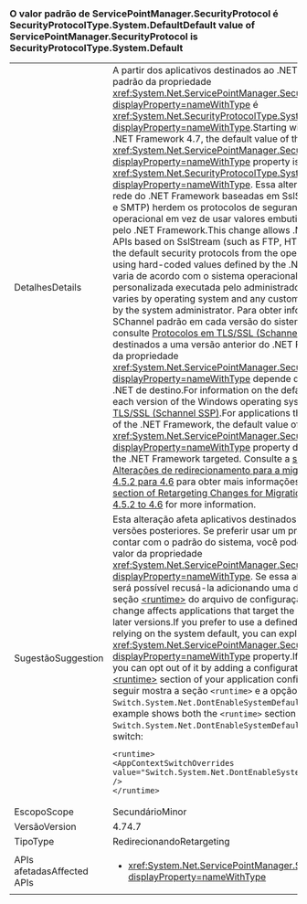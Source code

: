 ### <a name="default-value-of-servicepointmanagersecurityprotocol-is-securityprotocoltypesystemdefault"></a><span data-ttu-id="9b14c-101">O valor padrão de ServicePointManager.SecurityProtocol é SecurityProtocolType.System.Default</span><span class="sxs-lookup"><span data-stu-id="9b14c-101">Default value of ServicePointManager.SecurityProtocol is SecurityProtocolType.System.Default</span></span>

|   |   |
|---|---|
|<span data-ttu-id="9b14c-102">Detalhes</span><span class="sxs-lookup"><span data-stu-id="9b14c-102">Details</span></span>|<span data-ttu-id="9b14c-103">A partir dos aplicativos destinados ao .NET Framework 4.7, o valor padrão da propriedade <xref:System.Net.ServicePointManager.SecurityProtocol?displayProperty=nameWithType> é <xref:System.Net.SecurityProtocolType.SystemDefault?displayProperty=nameWithType>.</span><span class="sxs-lookup"><span data-stu-id="9b14c-103">Starting with apps that target the .NET Framework 4.7, the default value of the <xref:System.Net.ServicePointManager.SecurityProtocol?displayProperty=nameWithType> property is <xref:System.Net.SecurityProtocolType.SystemDefault?displayProperty=nameWithType>.</span></span> <span data-ttu-id="9b14c-104">Essa alteração permite que APIs de rede do .NET Framework baseadas em SslStream (como FTP, HTTPS e SMTP) herdem os protocolos de segurança padrão do sistema operacional em vez de usar valores embutidos em código definidos pelo .NET Framework.</span><span class="sxs-lookup"><span data-stu-id="9b14c-104">This change allows .NET Framework networking APIs based on SslStream (such as FTP, HTTPS, and SMTP) to inherit the default security protocols from the operating system instead of using hard-coded values defined by the .NET Framework.</span></span> <span data-ttu-id="9b14c-105">O padrão varia de acordo com o sistema operacional e qualquer configuração personalizada executada pelo administrador do sistema.</span><span class="sxs-lookup"><span data-stu-id="9b14c-105">The default varies by operating system and any custom configuration performed by the system administrator.</span></span> <span data-ttu-id="9b14c-106">Para obter informações sobre o protocolo SChannel padrão em cada versão do sistema operacional Windows, consulte [Protocolos em TLS/SSL (Schannel SSP)](https://msdn.microsoft.com/library/windows/desktop/mt808159.aspx). Para aplicativos destinados a uma versão anterior do .NET Framework, o valor padrão da propriedade <xref:System.Net.ServicePointManager.SecurityProtocol?displayProperty=nameWithType> depende da versão do Framework .NET de destino.</span><span class="sxs-lookup"><span data-stu-id="9b14c-106">For information on the default SChannel protocol in each version of the Windows operating system, see [Protocols in TLS/SSL (Schannel SSP)](https://msdn.microsoft.com/library/windows/desktop/mt808159.aspx).For applications that target an earlier version of the .NET Framework, the default value of the <xref:System.Net.ServicePointManager.SecurityProtocol?displayProperty=nameWithType> property depends on the version of the .NET Framework targeted.</span></span> <span data-ttu-id="9b14c-107">Consulte a [seção de Rede das Alterações de redirecionamento para a migração do .NET Framework 4.5.2 para 4.6](~/docs/framework/migration-guide/retargeting/4.5.2-4.6.md#networking) para obter mais informações.</span><span class="sxs-lookup"><span data-stu-id="9b14c-107">See the [Networking section of Retargeting Changes for Migration from .NET Framework 4.5.2 to 4.6](~/docs/framework/migration-guide/retargeting/4.5.2-4.6.md#networking) for more information.</span></span>|
|<span data-ttu-id="9b14c-108">Sugestão</span><span class="sxs-lookup"><span data-stu-id="9b14c-108">Suggestion</span></span>|<span data-ttu-id="9b14c-109">Esta alteração afeta aplicativos destinados ao .NET Framework 4.7 ou versões posteriores. Se preferir usar um protocolo definido em vez de contar com o padrão do sistema, você poderá definir explicitamente o valor da propriedade <xref:System.Net.ServicePointManager.SecurityProtocol?displayProperty=nameWithType>. Se essa alteração for indesejável, será possível recusá-la adicionando uma definição de configuração à seção [\<runtime>](~/docs/framework/configure-apps/file-schema/runtime/runtime-element.md) do arquivo de configuração de aplicativo.</span><span class="sxs-lookup"><span data-stu-id="9b14c-109">This change affects applications that target the .NET Framework 4.7 or later versions.If you prefer to use a defined protocol rather than relying on the system default, you can explicitly set the value of the <xref:System.Net.ServicePointManager.SecurityProtocol?displayProperty=nameWithType> property.If this change is undesirable, you can opt out of it by adding a configuration setting to the [\<runtime>](~/docs/framework/configure-apps/file-schema/runtime/runtime-element.md) section of your application configuration file.</span></span> <span data-ttu-id="9b14c-110">O exemplo a seguir mostra a seção <code>&lt;runtime&gt;</code> e a opção de recusa <code>Switch.System.Net.DontEnableSystemDefaultTlsVersions</code>:</span><span class="sxs-lookup"><span data-stu-id="9b14c-110">The following example shows both the <code>&lt;runtime&gt;</code> section and the <code>Switch.System.Net.DontEnableSystemDefaultTlsVersions</code> opt-out switch:</span></span><pre><code class="language-xml">&lt;runtime&gt;&#13;&#10;&lt;AppContextSwitchOverrides value=&quot;Switch.System.Net.DontEnableSystemDefaultTlsVersions=true&quot; /&gt;&#13;&#10;&lt;/runtime&gt;&#13;&#10;</code></pre>|
|<span data-ttu-id="9b14c-111">Escopo</span><span class="sxs-lookup"><span data-stu-id="9b14c-111">Scope</span></span>|<span data-ttu-id="9b14c-112">Secundário</span><span class="sxs-lookup"><span data-stu-id="9b14c-112">Minor</span></span>|
|<span data-ttu-id="9b14c-113">Versão</span><span class="sxs-lookup"><span data-stu-id="9b14c-113">Version</span></span>|<span data-ttu-id="9b14c-114">4.7</span><span class="sxs-lookup"><span data-stu-id="9b14c-114">4.7</span></span>|
|<span data-ttu-id="9b14c-115">Tipo</span><span class="sxs-lookup"><span data-stu-id="9b14c-115">Type</span></span>|<span data-ttu-id="9b14c-116">Redirecionando</span><span class="sxs-lookup"><span data-stu-id="9b14c-116">Retargeting</span></span>|
|<span data-ttu-id="9b14c-117">APIs afetadas</span><span class="sxs-lookup"><span data-stu-id="9b14c-117">Affected APIs</span></span>|<ul><li><xref:System.Net.ServicePointManager.SecurityProtocol?displayProperty=nameWithType></li></ul>|

